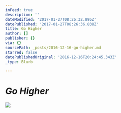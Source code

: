 ```yaml
---
inFeed: true
description: ''
dateModified: '2017-01-27T08:26:32.895Z'
datePublished: '2017-01-27T08:26:36.838Z'
title: Go Higher
author: []
publisher: {}
via: {}
sourcePath: _posts/2016-12-16-go-higher.md
starred: false
datePublishedOriginal: '2016-12-16T20:24:45.343Z'
_type: Blurb

---
```

# _**Go Higher**_
![](https://the-grid-user-content.s3-us-west-2.amazonaws.com/920b77cf-05dd-4b7b-8ebb-2ab2b194f638.jpg)